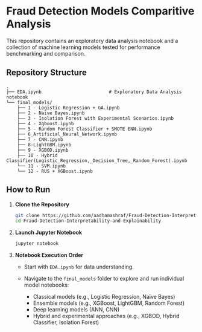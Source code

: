 # Fraud Detection Models Comparitive Analysis

This repository contains an exploratory data analysis notebook and a collection of machine learning models tested for performance benchmarking and comparison.

## Repository Structure

```
.
├── EDA.ipynb                         # Exploratory Data Analysis notebook
└── final_models/
    ├── 1 - Logistic Regression + GA.ipynb
    ├── 2 - Naïve Bayes.ipynb
    ├── 3 - Isolation Forest with Experimental Scenarios.ipynb
    ├── 4 - Xgboost.ipynb
    ├── 5 - Random Forest Classifier + SMOTE ENN.ipynb
    ├── 6_Artificial_Neural_Network.ipynb
    ├── 7 - CNN.ipynb
    ├── 8-LightGBM.ipynb
    ├── 9 - XGBOD.ipynb
    ├── 10 - Hybrid Classifier(Logistic_Regression,_Decision_Tree,_Random_Forest).ipynb
    └── 11 - SVM.ipynb
    └── 12 - RUS + XGBoost.ipynb
```

## How to Run

1. **Clone the Repository**

   ```bash
   git clone https://github.com/aadhamashraf/Fraud-Detection-Interpretability-and-Explainability.git
   cd Fraud-Detection-Interpretability-and-Explainability
   ```

2. **Launch Jupyter Notebook**

   ```bash
   jupyter notebook
   ```

3. **Notebook Execution Order**

   * Start with `EDA.ipynb` for data understanding.
   * Navigate to the `final_models` folder to explore and run individual model notebooks:

     * Classical models (e.g., Logistic Regression, Naïve Bayes)
     * Ensemble models (e.g., XGBoost, LightGBM, Random Forest)
     * Deep learning models (ANN, CNN)
     * Hybrid and experimental approaches (e.g., XGBOD, Hybrid Classifier, Isolation Forest)